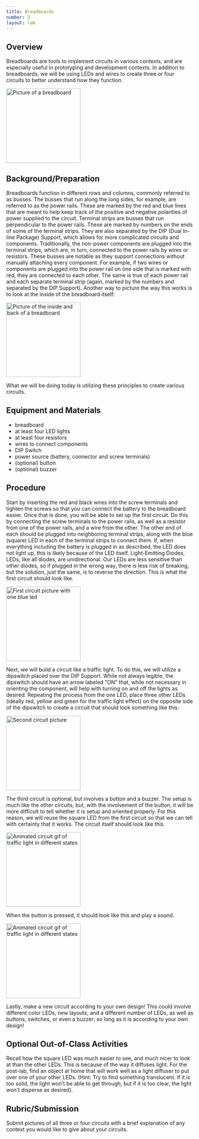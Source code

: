 ```yaml
---
title: Breadboards
number: 2
layout: lab
---
```


## Overview
Breadboards are tools to implement circuits in various contexts, and are especially useful in prototyping and development contexts. In addition to breadboards, we will be using LEDs and wires to create three or four circuits to better understand how they function.

<picture>
    <img alt = "Picture of a breadboard" src="{% link images/front_breadboard.jpg %}" width="200">
</picture> 



## Background/Preparation
Breadboards function in different rows and columns, commonly referred to as busses. The busses that run along the long sides, for example, are referred to as the power rails. These are marked by the red and blue lines that are meant to help keep track of the positive and negative polarities of power supplied to the circuit.
Terminal strips are busses that run perpendicular to the power rails. These are marked by numbers on the ends of some of the terminal strips. They are also separated by the DIP (Dual In-line Package) Support, which allows for more complicated circuits and components. Traditionally, the non-power components are plugged into the terminal strips, which are, in turn, connected to the power rails by wires or resistors.
These busses are notable as they support connections without manually attaching every component. For example, if two wires or components are plugged into the power rail on one side that is marked with red, they are connected to each other. The same is true of each power rail and each separate terminal strip (again, marked by the numbers and separated by the DIP Support). Another way to picture the way this works is to look at the inside of the breadboard itself:

<picture>
    <img alt = "Picture of the inside and back of a breadboard" src="{% link images/back_breadboard.jpg %}" width="200">
</picture> 

What we will be doing today is utilizing these principles to create various circuits.


## Equipment and Materials
- breadboard
- at least four LED lights
- at least four resistors
- wires to connect components
- DIP Switch
- power source (battery, connector and screw terminals)
- (optional) button
- (optional) buzzer

## Procedure

Start by inserting the red and black wires into the screw terminals and tighten the screws so that you can connect the battery to the breadboard easier.
Once that is done, you will be able to set up the first circuit. Do this by connecting the screw terminals to the power rails, as well as a resistor from one of the power rails, and a wire from the other. The other end of each should be plugged into neighboring terminal strips, along with the blue (square) LED in each of the terminal strips to connect them. If, when everything including the battery is plugged in as described, the LED does not light up, this is likely because of the LED itself. Light-Emitting Diodes, LEDs, like all diodes, are unidirectional. Our LEDs are less sensitive than other diodes, so if plugged in the wrong way, there is less risk of breaking, but the solution, just the same, is to reverse the direction. This is what the first circuit should look like.

<picture>
    <img alt = "First circuit picture with one blue led" src="{% link images/circuit1.jpg %}" width="200">
</picture> 

Next, we will build a circuit like a traffic light. To do this, we will utilize a dipswitch placed over the DIP Support. While not always legible, the dipswitch should have an arrow labeled "ON" that, while not necessary in orienting the component, will help with turning on and off the lights as desired.
Repeating the process from the one LED, place three other LEDs (ideally red, yellow and green for the traffic light effect) on the opposite side of the dipswitch to create a circuit that should look something like this:

<picture>
    <img alt = "Second circuit picture" src="{% link images/circuit2.jpg %}" width="200">
</picture>

The third circuit is optional, but involves a button and a buzzer. The setup is much like the other circuits, but, with the involvement of the button, it will be more difficult to tell whether it is setup and oriented properly. For this reason, we will reuse the square LED from the first circuit so that we can tell with certainty that it works. The circuit itself should look like this.

<picture>
    <img alt = "Animated circuit gif of traffic light in different states" src="{% link images/circuit3off.jpg %}" width="200">
</picture>

When the button is pressed, it should look like this and play a sound.

<picture>
    <img alt = "Animated circuit gif of traffic light in different states" src="{% link images/circuit3on.jpg %}" width="200">
</picture>

Lastly, make a new circuit according to your own design! This could involve different color LEDs, new layouts, and a different number of LEDs, as well as buttons, switches, or even a buzzer; so long as it is according to your own design!


## Optional Out-of-Class Activities
Recall how the square LED was much easier to see, and much nicer to look at than the other LEDs. This is because of the way it diffuses light. For the post-lab, find an object at home that will work well as a light diffuser to put over one of your other LEDs. (Hint: Try to find something translucent. If it is too solid, the light won't be able to get through, but if it is too clear, the light won't disperse as desired).


## Rubric/Submission
Submit pictures of all three or four circuits with a brief explanation of any context you would like to give about your circuits.

